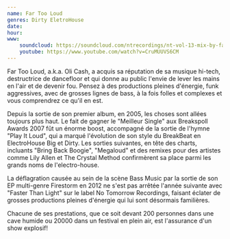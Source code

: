 ```yaml
---
name: Far Too Loud
genres: Dirty EletroHouse
date:
hour:
www:
    soundcloud: https://soundcloud.com/ntrecordings/nt-vol-13-mix-by-far-too-loud
    youtube: https://www.youtube.com/watch?v=CruMUUVS6CM
---
```

Far Too Loud, a.k.a. Oli Cash, a acquis sa réputation de sa musique hi-tech, destructrice de dancefloor et qui donne au public l'envie de lever les mains en l'air et de devenir fou.
Pensez à des productions pleines d'énergie, funk aggressives, avec de grosses lignes de bass, à la fois folles et complexes et vous comprendrez ce qu'il en est.

Depuis la sortie de son premier album, en 2005, les choses sont allées toujours plus haut. Le fait de gagner le "Meilleur Single" aux Breakspoll Awards 2007 fût un énorme boost, accompagné de la sortie de l'hymne "Play It Loud", qui a marqué l'évolution de son style du BreakBeat en ElectroHouse Big et Dirty. Les sorties suivantes, en tête des charts, incluants "Bring Back Boogie", "Megaloud" et des remixes pour des artistes comme Lily Allen et The Crystal Method confirmèrent sa place parmi les grands noms de l'electro-house.

La déflagration causée au sein de la scène Bass Music par la sortie de son EP multi-genre Firestorm en 2012 ne s'est pas arrêtée l'année suivante avec "Faster Than Light" sur le label No Tomorrow Recordings, faisant éclater de grosses productions pleines d'énergie qui lui sont désormais familières.

Chacune de ses prestations, que ce soit devant 200 personnes dans une cave humide ou 20000 dans un festival en plein air, est l'assurance d'un show explosif!
